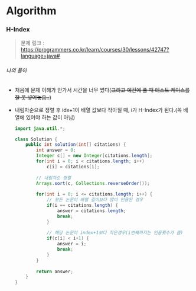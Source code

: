 # Algorithm

### H-Index

> 문제 링크 : https://programmers.co.kr/learn/courses/30/lessons/42747?language=java#



###### 나의 풀이

* 처음에 문제 이해가 안가서 시간을 너무 썼다(~~그리고 예전에 풀 때 테스트 케이스를 잘 못 넣어놓음..~~)

* 내림차순으로 정렬 후 idx+1이 배열 값보다 작아질 때, i가 H-Index가 된다.(꼭 배열에 있어야 하는 값이 아님)

  

  ```java
  import java.util.*;
  
  class Solution {
      public int solution(int[] citations) {
          int answer = 0;
          Integer c[] = new Integer[citations.length];
          for(int i = 0; i < citations.length; i++)
              c[i] = citations[i];
          
          // 내림차순 정렬
          Arrays.sort(c, Collections.reverseOrder());
          
          for(int i = 0; i <= citations.length; i++) {
              // 모든 논문이 배열 길이보다 많이 인용된 경우
              if(i == citations.length) {
                  answer = citations.length;
                  break;
              }
              
              // 해당 논문이 index+1보다 작은경우(i번째까지는 인용횟수가 큼)
              if(c[i] < i+1) {
                  answer = i;
                  break;
              }
          }
          
          return answer;
      }
  }
  ```

  

  